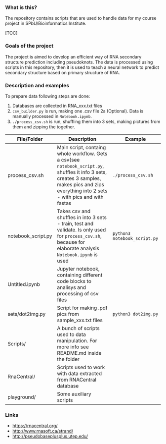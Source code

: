 ### What is this?

The repository contains scripts that are used to handle data for my course project in SPbU/Bioinformatics Institute.

[TOC]

### Goals of the project

The project is aimed to develop an efficient way of RNA secondary structure prediction including pseudoknots. The data is processed using scripts in this repository, then it is used to  teach a neural network to predict secondary structure based on primary structure of RNA.

### Description and examples

To prepare data following steps are done:
1. Databases are collected in RNA_xxx.txt files
2. `csv_builder.py` is run, making one .csv file
2a (Optional). Data is manually processed in `Notebook.ipynb`.
3. `./process_csv.sh` is run, shuffling them into 3 sets, making pictures from them and zipping the together.


|  File/Folder |  Description |  Example |
| ------------ | ------------ | ------------ |
|process_csv.sh   | Main script, containg whole workflow. Gets a csv(see `notebook_script.py`, shuffles it info 3 sets, creates 3 samples, makes pics and zips everything into 2 sets - with pics and with fastas   |  `./process_csv.sh` |
|notebook_script.py   | Takes csv and shuffles in into 3 sets - train, test and validate. Is only used for `process_csv.sh`, because for elaborate analysis `Notebook.ipynb` is used  | `python3 notebook_script.py`  |
| Untitled.ipynb  | Jupyter notebook, containing different code blocks to analisys and processing of csv files  |   |
|sets/dot2img.py| Script for making .pdf pics from sample_xxx.txt files| `python3 dot2img.py`|
|  Scripts/ | A bunch of scripts used to data manipulation. For more info see README.md inside the folder  |   |
| RnaCentral/   | Scripts used to work with data extracted from RNACentral database   |   |
| playground/  | Some auxiliary scripts  |   |

### Links
- https://rnacentral.org/
- http://www.rnasoft.ca/strand/
- http://pseudobaseplusplus.utep.edu/

